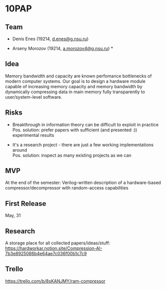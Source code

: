 # 10PAP

## Team

* Denis Enes (19214, d.enes@g.nsu.ru)

* Arseny Morozov (19214, a.morozov4@g.nsu.ru) *

## Idea
Memory bandwidth and capacity are known perfomance bottlenecks of modern computer systems. Our goal is to design a hardware module capable of increasing memory capacity and memory bandwidth by dynamically compressing data in main memory fully transparently to user/system-level software.

## Risks
* Breakthrough in information theory can be difficult to exploit in practice \
Pos. solution: prefer papers with sufficient (and presented :)) experimental results

* It's a research project - there are just a few working implementations around \
Pos. solution: inspect as many existing projects as we can

## MVP
At the end of the semester: Verilog-written description of a hardware-based compressor/decompressor with random-access capabilities

## First Release

May, 31

## Research

A storage place for all collected papers/ideas/stuff: \
https://hardworkar.notion.site/Compression-AI-7b3e8925086b4e64ae7c036f00b1c7c9

## Trello
https://trello.com/b/8sKANJMY/ram-compressor
